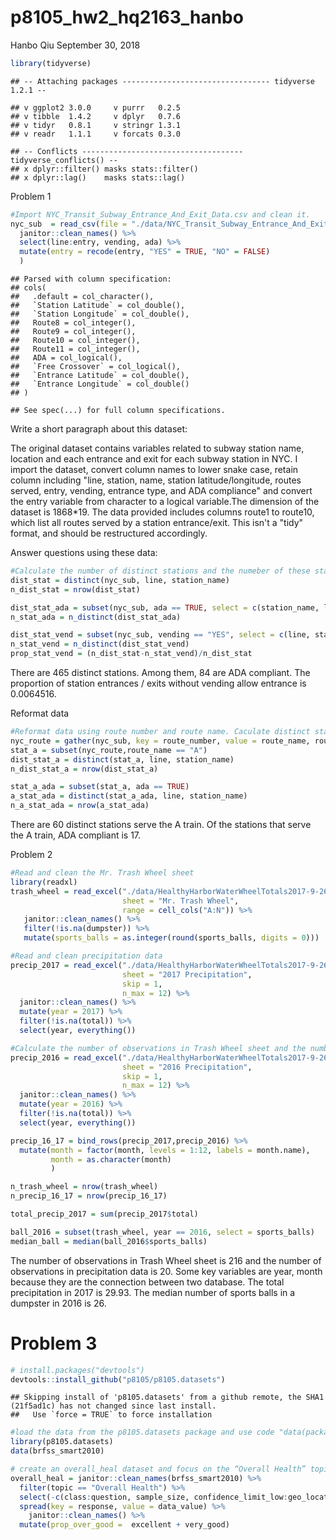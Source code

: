 p8105\_hw2\_hq2163\_hanbo
================
Hanbo Qiu
September 30, 2018

``` r
library(tidyverse)
```

    ## -- Attaching packages --------------------------------- tidyverse 1.2.1 --

    ## v ggplot2 3.0.0     v purrr   0.2.5
    ## v tibble  1.4.2     v dplyr   0.7.6
    ## v tidyr   0.8.1     v stringr 1.3.1
    ## v readr   1.1.1     v forcats 0.3.0

    ## -- Conflicts ------------------------------------ tidyverse_conflicts() --
    ## x dplyr::filter() masks stats::filter()
    ## x dplyr::lag()    masks stats::lag()

Problem 1

``` r
#Import NYC_Transit_Subway_Entrance_And_Exit_Data.csv and clean it.
nyc_sub  = read_csv(file = "./data/NYC_Transit_Subway_Entrance_And_Exit_Data.csv") %>% 
  janitor::clean_names() %>% 
  select(line:entry, vending, ada) %>% 
  mutate(entry = recode(entry, "YES" = TRUE, "NO" = FALSE)
  )
```

    ## Parsed with column specification:
    ## cols(
    ##   .default = col_character(),
    ##   `Station Latitude` = col_double(),
    ##   `Station Longitude` = col_double(),
    ##   Route8 = col_integer(),
    ##   Route9 = col_integer(),
    ##   Route10 = col_integer(),
    ##   Route11 = col_integer(),
    ##   ADA = col_logical(),
    ##   `Free Crossover` = col_logical(),
    ##   `Entrance Latitude` = col_double(),
    ##   `Entrance Longitude` = col_double()
    ## )

    ## See spec(...) for full column specifications.

Write a short paragraph about this dataset:

The original dataset contains variables related to subway station name, location and each entrance and exit for each subway station in NYC. I import the dataset, convert column names to lower snake case, retain column including "line, station, name, station latitude/longitude, routes served, entry, vending, entrance type, and ADA compliance" and convert the entry variable from character to a logical variable.The dimension of the dataset is 1868\*19. The data provided includes columns route1 to route10, which list all routes served by a station entrance/exit. This isn't a "tidy" format, and should be restructured accordingly.

Answer questions using these data:

``` r
#Calculate the number of distinct stations and the numeber of these stations which are ADA compliant. Calculate the proportion of station entrances/exits without vending allow entrance.
dist_stat = distinct(nyc_sub, line, station_name)
n_dist_stat = nrow(dist_stat)

dist_stat_ada = subset(nyc_sub, ada == TRUE, select = c(station_name, line))
n_stat_ada = n_distinct(dist_stat_ada)

dist_stat_vend = subset(nyc_sub, vending == "YES", select = c(line, station_name))
n_stat_vend = n_distinct(dist_stat_vend)
prop_stat_vend = (n_dist_stat-n_stat_vend)/n_dist_stat
```

There are 465 distinct stations. Among them, 84 are ADA compliant. The proportion of station entrances / exits without vending allow entrance is 0.0064516.

Reformat data

``` r
#Reformat data using route number and route name. Caculate distinct stations serve the A train and number of distinct stations which serve A train is ADA compliant.
nyc_route = gather(nyc_sub, key = route_number, value = route_name, route1: route11)
stat_a = subset(nyc_route,route_name == "A")
dist_stat_a = distinct(stat_a, line, station_name)
n_dist_stat_a = nrow(dist_stat_a)

stat_a_ada = subset(stat_a, ada == TRUE)
a_stat_ada = distinct(stat_a_ada, line, station_name)
n_a_stat_ada = nrow(a_stat_ada)
```

There are 60 distinct stations serve the A train. Of the stations that serve the A train, ADA compliant is 17.

Problem 2

``` r
#Read and clean the Mr. Trash Wheel sheet
library(readxl)
trash_wheel = read_excel("./data/HealthyHarborWaterWheelTotals2017-9-26.xlsx", 
                         sheet = "Mr. Trash Wheel", 
                         range = cell_cols("A:N")) %>% 
   janitor::clean_names() %>% 
   filter(!is.na(dumpster)) %>% 
   mutate(sports_balls = as.integer(round(sports_balls, digits = 0)))
```

``` r
#Read and clean precipitation data
precip_2017 = read_excel("./data/HealthyHarborWaterWheelTotals2017-9-26.xlsx",
                         sheet = "2017 Precipitation",
                         skip = 1,
                         n_max = 12) %>% 
  janitor::clean_names() %>%
  mutate(year = 2017) %>%
  filter(!is.na(total)) %>% 
  select(year, everything()) 

#Calculate the number of observations in Trash Wheel sheet and the number of observations in precipitation data. Calculate the total precipitation in 2017 and the median number of sports balls in a dumpster in 2016.
precip_2016 = read_excel("./data/HealthyHarborWaterWheelTotals2017-9-26.xlsx",
                         sheet = "2016 Precipitation",
                         skip = 1,
                         n_max = 12) %>% 
  janitor::clean_names() %>%
  mutate(year = 2016) %>%
  filter(!is.na(total)) %>% 
  select(year, everything()) 

precip_16_17 = bind_rows(precip_2017,precip_2016) %>% 
  mutate(month = factor(month, levels = 1:12, labels = month.name),
         month = as.character(month)
         )

n_trash_wheel = nrow(trash_wheel)
n_precip_16_17 = nrow(precip_16_17)

total_precip_2017 = sum(precip_2017$total)

ball_2016 = subset(trash_wheel, year == 2016, select = sports_balls)
median_ball = median(ball_2016$sports_balls)
```

The number of observations in Trash Wheel sheet is 216 and the number of observations in precipitation data is 20. Some key variables are year, month because they are the connection between two database. The total precipitation in 2017 is 29.93. The median number of sports balls in a dumpster in 2016 is 26.

Problem 3
=========

``` r
# install.packages("devtools")
devtools::install_github("p8105/p8105.datasets")
```

    ## Skipping install of 'p8105.datasets' from a github remote, the SHA1 (21f5ad1c) has not changed since last install.
    ##   Use `force = TRUE` to force installation

``` r
#load the data from the p8105.datasets package and use code "data(package = "p8105.datasets")" to find the data brfss_smart2010  and use it.
library(p8105.datasets)
data(brfss_smart2010)
```

``` r
# create an overall_heal dataset and focus on the “Overall Health” topic. Tidy the dataset and add a variables "prop_over_good" which indicate the proportion of subjects with “Excellent” or “Very Good”.
overall_heal = janitor::clean_names(brfss_smart2010) %>% 
  filter(topic == "Overall Health") %>% 
  select(-c(class:question, sample_size, confidence_limit_low:geo_location)) %>% 
  spread(key = response, value = data_value) %>%
    janitor::clean_names() %>% 
  mutate(prop_over_good =  excellent + very_good)
```
